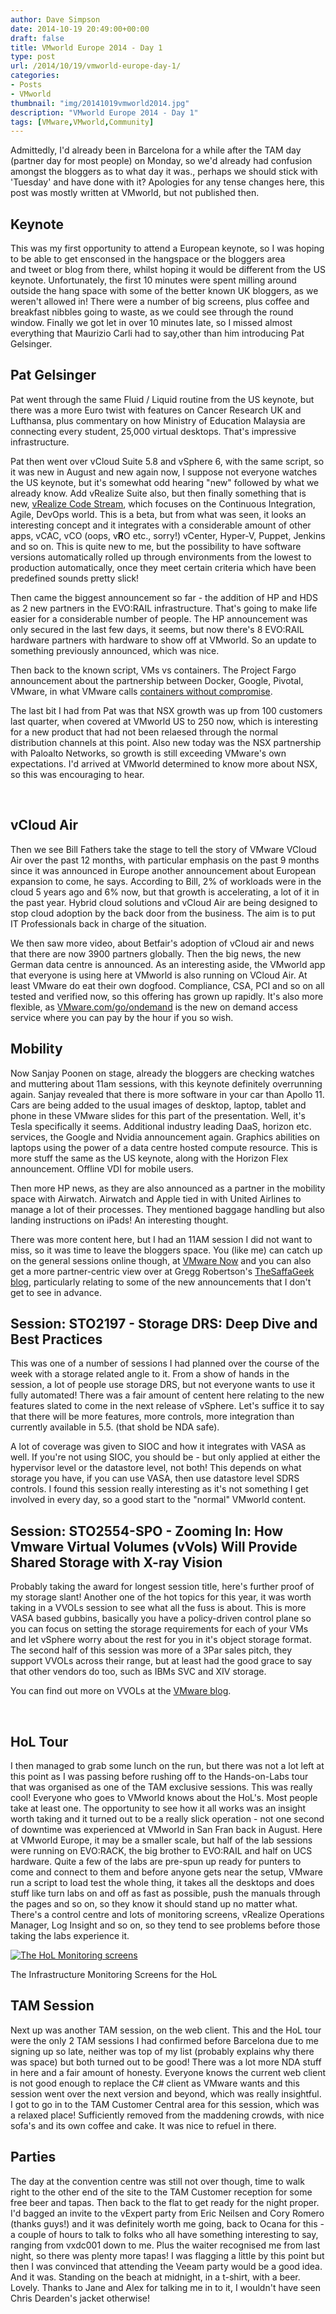 ```yaml
---
author: Dave Simpson
date: 2014-10-19 20:49:00+00:00
draft: false
title: VMworld Europe 2014 - Day 1
type: post
url: /2014/10/19/vmworld-europe-day-1/
categories:
- Posts
- VMworld
thumbnail: "img/20141019vmworld2014.jpg"
description: "VMworld Europe 2014 - Day 1"
tags: [VMware,VMworld,Community]
---
```


Admittedly, I'd already been in Barcelona for a while after the TAM day (partner day for most people) on Monday, so we'd already had confusion amongst the bloggers as to what day it was., perhaps we should stick with 'Tuesday' and have done with it? Apologies for any tense changes here, this post was mostly written at VMworld, but not published then.  

## Keynote  
This was my first opportunity to attend a European keynote, so I was hoping to be able to get ensconsed in the hangspace or the bloggers area and tweet or blog from there, whilst hoping it would be different from the US keynote. Unfortunately, the first 10 minutes were spent milling around outside the hang space with some of the better known UK bloggers, as we weren't allowed in! There were a number of big screens, plus coffee and breakfast nibbles going to waste, as we could see through the round window. Finally we got let in over 10 minutes late, so I missed almost everything that Maurizio Carli had to say,other than him introducing Pat Gelsinger. 

## Pat Gelsinger
Pat went through the same Fluid / Liquid routine from the US keynote, but there was a more Euro twist with features on Cancer Research UK and Lufthansa, plus commentary on how Ministry of Education Malaysia are connecting every student, 25,000 virtual desktops. That's impressive infrastructure.   

Pat then went over vCloud Suite 5.8 and vSphere 6, with the same script, so it was new in August and new again now, I suppose not everyone watches the US keynote, but it's somewhat odd hearing "new" followed by what we already know. Add vRealize Suite also, but then finally something that is new, [vRealize Code Stream](http://www.vmware.com/products/vrealize-code-stream), which focuses on the Continuous Integration, Agile, DevOps world. This is a beta, but from what was seen, it looks an interesting concept and it integrates with a considerable amount of other apps, vCAC, vCO (oops, v**R**O etc., sorry!) vCenter, Hyper-V, Puppet, Jenkins and so on. This is quite new to me, but the possibility to have software versions automatically rolled up through environments from the lowest to production automatically, once they meet certain criteria which have been predefined sounds pretty slick!

Then came the biggest announcement so far - the addition of HP and HDS as 2 new partners in the EVO:RAIL infrastructure. That's going to make life easier for a considerable number of people. The HP announcement was only secured in the last few days, it seems, but now there's 8 EVO:RAIL hardware partners with hardware to show off at VMworld. So an update to something previously announced, which was nice.
  
Then back to the known script, VMs vs containers. The Project Fargo announcement about the partnership between Docker, Google, Pivotal, VMware, in what VMware calls [containers without compromise](http://blogs.vmware.com/cto/vmware-docker-better-together/). 
  
The last bit I had from Pat was that NSX growth was up from 100 customers last quarter, when covered at VMworld US to 250 now, which is interesting for a new product that had not been relaesed through the normal distribution channels at this point. Also new today was the NSX partnership with Paloalto Networks, so growth is still exceeding VMware's own expectations. I'd arrived at VMworld determined to know more about NSX, so this was encouraging to hear.

 
## vCloud Air
Then we see Bill Fathers take the stage to tell the story of VMware VCloud Air over the past 12 months, with particular emphasis on the past 9 months since it was announced in Europe another announcement about European expansion to come, he says. According to Bill, 2% of workloads were in the cloud 5 years ago and 6% now, but that growth is accelerating, a lot of it in the past year. Hybrid cloud solutions and vCloud Air are being designed to stop cloud adoption by the back door from the business. The aim is to put IT Professionals back in charge of the situation.
  
We then saw more video, about Betfair's adoption of vCloud air and news that there are now 3900 partners globally. Then the big news, the new German data centre is announced. As an interesting aside, the VMworld app that everyone is using here at VMworld is also running on VCloud Air. At least VMware do eat their own dogfood. Compliance, CSA, PCI and so on all tested and verified now, so this offering has grown up rapidly. It's also more flexible, as [VMware.com/go/ondemand](http://vmware.com/go/ondemand) is the new on demand access service where you can pay by the hour if you so wish. 

## Mobility  
Now Sanjay Poonen on stage, already the bloggers are checking watches and muttering about 11am sessions, with this keynote definitely overrunning again. Sanjay revealed that there is more software in your car than Apollo 11. Cars are being added to the usual images of desktop, laptop, tablet and phone in these VMware slides for this part of the presentation. Well, it's Tesla specifically it seems. Additional industry leading DaaS, horizon etc. services, the Google and Nvidia announcement again. Graphics abilities on laptops using the power of a data centre hosted compute resource. This is more stuff the same as the US keynote, along with the Horizon Flex announcement. Offline VDI for mobile users. 

Then more HP news, as they are also announced as a partner in the mobility space with Airwatch. Airwatch and Apple tied in with United Airlines to manage a lot of their processes. They mentioned baggage handling but also landing instructions on iPads! An interesting thought.
  
There was more content here, but I had an 11AM session I did not want to miss, so it was time to leave the bloggers space. You (like me) can catch up on the general sessions online though, at [VMware Now](http://www.vmware.com/now) and you can also get a more partner-centric view over at Gregg Robertson's [TheSaffaGeek blog](http://thesaffageek.co.uk/2014/10/15/vmworld-day-1/), particularly relating to some of the new announcements that I don't get to see in advance.

## Session: STO2197 - Storage DRS: Deep Dive and Best Practices

This was one of a number of sessions I had planned over the course of the week with a storage related angle to it. From a show of hands in the session, a lot of people use storage DRS, but not everyone wants to use it fully automated! There was a fair amount of centent here relating to the new features slated to come in the next release of vSphere. Let's suffice it to say that there will be more features, more controls, more integration than currently available in 5.5. (that shold be NDA safe). 

A lot of coverage was given to SIOC and how it integrates with VASA as well. If you're not using SIOC, you should be - but only applied at either the hypervisor level or the datastore level, not both! This depends on what storage you have, if you can use VASA, then use datastore level SDRS controls. I found this session really interesting as it's not something I get involved in every day, so a good start to the "normal" VMworld content.

## Session: STO2554-SPO - Zooming In: How Vmware Virtual Volumes (vVols) Will Provide Shared Storage with X-ray Vision

Probably taking the award for longest session title, here's further proof of my storage slant! Another one of the hot topics for this year, it was worth taking in a VVOLs session to see what all the fuss is about. This is more VASA based gubbins, basically you have a policy-driven control plane so you can focus on setting the storage requirements for each of your VMs and let vSphere worry about the rest for you in it's object storage format. The second half of this session was more of a 3Par sales pitch, they support VVOLs across their range, but at least had the good grace to say that other vendors do too, such as IBMs SVC and XIV storage.

You can find out more on VVOLs at the [VMware blog](http://blogs.vmware.com/vsphere/tag/vvols).  

 
## HoL Tour
I then managed to grab some lunch on the run, but there was not a lot left at this point as I was passing before rushing off to the Hands-on-Labs tour that was organised as one of the TAM exclusive sessions. This was really cool! Everyone who goes to VMworld knows about the HoL's. Most people take at least one. The opportunity to see how it all works was an insight worth taking and it turned out to be a really slick operation - not one second of downtime was experienced at VMworld in San Fran back in August. Here at VMworld Europe, it may be a smaller scale, but half of the lab sessions were running on EVO:RACK, the big brother to EVO:RAIL and half on UCS hardware. Quite a few of the labs are pre-spun up ready for punters to come and connect to them and before anyone gets near the setup, VMware run a script to load test the whole thing, it takes all the desktops and does stuff like turn labs on and off as fast as possible, push the manuals through the pages and so on, so they know it should stand up no matter what. There's a control centre and lots of monitoring screens, vRealize Operations Manager, Log Insight and so on, so they tend to see problems before those taking the labs experience it.

  


[![The HoL Monitoring screens](/img/20141019hol.jpg)](/img/20141019hol.jpg)

The Infrastructure Monitoring Screens for the HoL
 

## TAM Session
Next up was another TAM session, on the web client. This and the HoL tour were the only 2 TAM sessions I had confirmed before Barcelona due to me signing up so late, neither was top of my list (probably explains why there was space) but both turned out to be good! There was a lot more NDA stuff in here and a fair amount of honesty. Everyone knows the current web client is not good enough to replace the C# client as VMware wants and this session went over the next version and beyond, which was really insightful. I got to go in to the TAM Customer Central area for this session, which was a relaxed place! Sufficiently removed from the maddening crowds, with nice sofa's and its own coffee and cake. It was nice to refuel in there.  

## Parties
The day at the convention centre was still not over though, time to walk right to the other end of the site to the TAM Customer reception for some free beer and tapas. Then back to the flat to get ready for the night proper. I'd bagged an invite to the vExpert party from Eric Neilsen and Cory Romero (thanks guys!) and it was definitely worth me going, back to Ocana for this - a couple of hours to talk to folks who all have something interesting to say, ranging from vxdc001 down to me. Plus the waiter recognised me from last night, so there was plenty more tapas! I was flagging a little by this point but then I was convinced that attending the Veeam party would be a good idea. And it was. Standing on the beach at midnight, in a t-shirt, with a beer. Lovely. Thanks to Jane and Alex for talking me in to it, I wouldn't have seen Chris Dearden's jacket otherwise!
